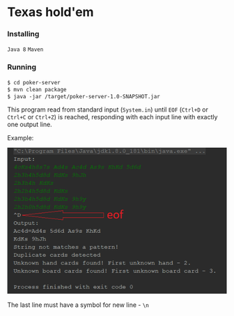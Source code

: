 # Texas hold'em

### Installing

`Java 8`
`Maven`

### Running

```
$ cd poker-server
$ mvn clean package
$ java -jar /target/poker-server-1.0-SNAPSHOT.jar
```

This program read from standard input (`System.in`) until `EOF` (`Ctrl+D` or `Ctrl+C` or `Ctrl+Z`) is reached, responding with each input line with exactly one output line.

Example:

![Example](https://github.com/avsak/poker-server/blob/master/images/example.png)

The last line must have a symbol for new line - `\n`